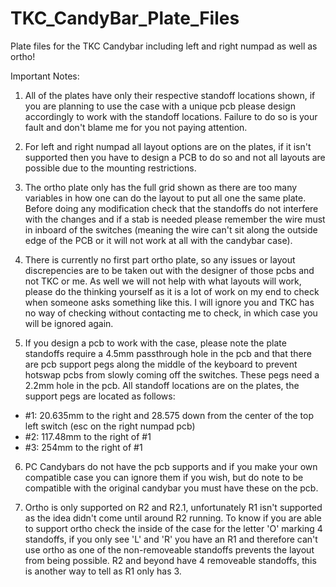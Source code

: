 # TKC_CandyBar_Plate_Files
Plate files for the TKC Candybar including left and right numpad as well as ortho!

Important Notes:
1) All of the plates have only their respective standoff locations shown, if you are planning to use the case with a unique pcb please design accordingly to work with the standoff locations. Failure to do so is your fault and don't blame me for you not paying attention.

2) For left and right numpad all layout options are on the plates, if it isn't supported then you have to design a PCB to do so and not all layouts are possible due to the mounting restrictions.

3) The ortho plate only has the full grid shown as there are too many variables in how one can do the layout to put all one the same plate. Before doing any modification check that the standoffs do not interfere with the changes and if a stab is needed please remember the wire must in inboard of the switches (meaning the wire can't sit along the outside edge of the PCB or it will not work at all with the candybar case).

4) There is currently no first part ortho plate, so any issues or layout discrepencies are to be taken out with the designer of those pcbs and not TKC or me. As well we will not help with what layouts will work, please do the thinking yourself as it is a lot of work on my end to check when someone asks something like this. I will ignore you and TKC has no way of checking without contacting me to check, in which case you will be ignored again.

5) If you design a pcb to work with the case, please note the plate standoffs require a 4.5mm passthrough hole in the pcb and that there are pcb support pegs along the middle of the keyboard to prevent hotswap pcbs from slowly coming off the switches. These pegs need a 2.2mm hole in the pcb. All standoff locations are on the plates, the support pegs are located as follows:

- #1: 20.635mm to the right and 28.575 down from the center of the top left switch (esc on the right numpad pcb)
- #2: 117.48mm to the right of #1
- #3: 254mm to the right of #1

6) PC Candybars do not have the pcb supports and if you make your own compatible case you can ignore them if you wish, but do note to be compatible with the original candybar you must have these on the pcb.

7) Ortho is only supported on R2 and R2.1, unfortunately R1 isn't supported as the idea didn't come until around R2 running. To know if you are able to support ortho check the inside of the case for the letter 'O' marking 4 standoffs, if you only see 'L' and 'R' you have an R1 and therefore can't use ortho as one of the non-removeable standoffs prevents the layout from being possible. R2 and beyond have 4 removeable standoffs, this is another way to tell as R1 only has 3.
